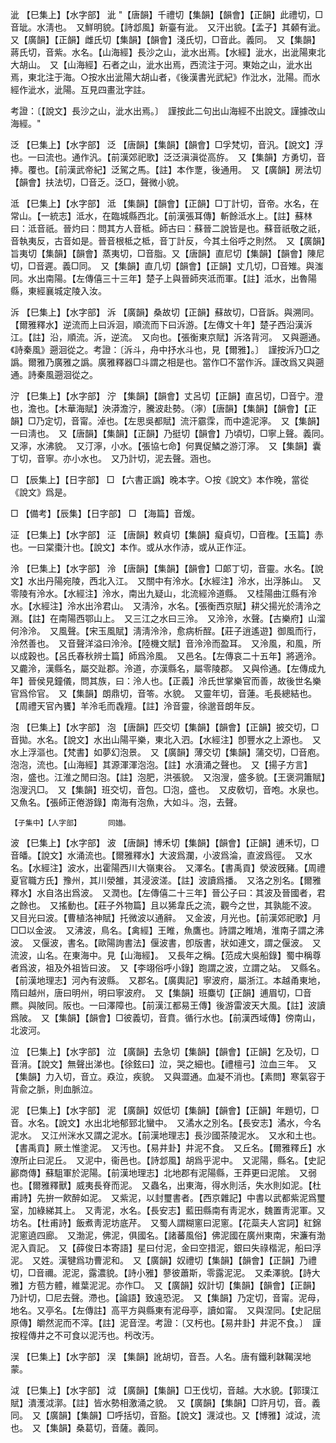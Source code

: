 <!-- { "loadSidebar": true } -->
泚	【巳集上】【水字部】	泚	"【唐韻】千禮切【集韻】【韻會】【正韻】此禮切，□音玼。水淸也。　又鮮明貌。【詩邶風】新臺有泚。　又汗出貌。【孟子】其顙有泚。　又【廣韻】【正韻】雌氏切【集韻】【韻會】淺氏切，□音此。義同。　又【集韻】蔣氏切，音紫。水名。【山海經】長沙之山，泚水出焉。【水經】泚水，出泚陽東北大胡山。　又【山海經】石者之山，泚水出焉，西流注于河。東始之山，泚水出焉，東北注于海。○按水出泚陽大胡山者，《後漢書光武紀》作沘水，沘陽。而水經作泚水，泚陽。互見四畫沘字註。

考證：〔【說文】長沙之山，泚水出焉。〕　謹按此二句出山海經不出說文。謹據改山海經。"

泛	【巳集上】【水字部】	泛	【唐韻】【集韻】【韻會】□孚梵切，音汎。【說文】浮也。一曰流也。通作汎。【前漢郊祀歌】泛泛滇滇從高斿。　又【集韻】方勇切，音捧。覆也。【前漢武帝紀】泛駕之馬。【註】本作覂，後通用。　又【廣韻】房法切【韻會】扶法切，□音乏。泛□，聲微小貌。

泜	【巳集上】【水字部】	泜	【集韻】【韻會】【正韻】□丁計切，音帝。水名，在常山。【一統志】泜水，在臨城縣西北。【前漢張耳傳】斬餘泜水上。【註】蘇林曰：泜音祇。晉灼曰：問其方人音柢。師古曰：蘇晉二說皆是也。蘇音祇敬之祇，音執夷反，古音如是。晉音根柢之柢，音丁計反，今其土俗呼之則然。　又【廣韻】旨夷切【集韻】【韻會】蒸夷切，□音脂。又【唐韻】直尼切【集韻】【韻會】陳尼切，□音遲。義□同。　又【集韻】直几切【韻會】【正韻】丈几切，□音雉。與滍同。水出南陽。【左傳僖三十三年】楚子上與晉師夾泜而軍。【註】泜水，出魯陽縣，東經襄城定陵入汝。

泝	【巳集上】【水字部】	泝	【廣韻】桑故切【正韻】蘇故切，□音訴。與溯同。【爾雅釋水】逆流而上曰泝洄，順流而下曰泝游。【左傳文十年】楚子西沿漢泝江。【註】沿，順流。泝，逆流。　又向也。【張衡東京賦】泝洛背河。　又與遡通。《詩秦風》遡洄從之。考證：〔泝斗，舟中抒水斗也，見【爾雅】。〕　謹按泝乃□之譌。爾雅乃廣雅之譌。廣雅釋器□斗謂之相是也。當作□不當作泝。謹改爲又與遡通。詩秦風遡洄從之。 

泞	【巳集上】【水字部】	泞	【集韻】【韻會】丈呂切【正韻】直呂切，□音宁。澄也，澹也。【木華海賦】泱漭澹泞，騰波赴勢。（濘）【唐韻】【集韻】【韻會】【正韻】□乃定切，音甯。淖也。【左思吳都賦】流汗霢霂，而中逵泥濘。　又【集韻】一曰淸也。　又【唐韻】【集韻】【正韻】乃挺切【韻會】乃頃切，□寧上聲。義同。　又濘，水沸貌。　又汀濘，小水。【張協七命】何異促鱗之游汀濘。　又【集韻】囊丁切，音寧。亦小水也。　又乃計切，泥去聲。涵也。

□	【辰集上】【日字部】	□	【六書正譌】晚本字。○按《說文》本作晚，當從《說文》爲是。

□	【備考】【辰集】【日字部】	□	【海篇】音煖。

泟	【巳集上】【水字部】	泟	【唐韻】敕貞切【集韻】癡貞切，□音檉。【玉篇】赤也。一曰棠棗汁也。【說文】本作。或从水作浾，或从正作泟。

泠	【巳集上】【水字部】	泠	【唐韻】【集韻】【韻會】□郞丁切，音靈。水名。【說文】水出丹陽宛陵，西北入江。　又關中有泠水。【水經注】泠水，出浮胏山。　又零陵有泠水。【水經注】泠水，南出九疑山，北流經泠道縣。　又桂陽曲江縣有泠水。【水經注】泠水出泠君山。　又淸泠，水名。【張衡西京賦】耕父揚光於淸泠之淵。【註】在南陽西鄂山上。　又三江之水曰三泠。　又泠泠，水聲。【古樂府】山溜何泠泠。　又風聲。【宋玉風賦】淸淸泠泠，愈病析酲。【莊子逍遙遊】御風而行，泠然善也。　又音聲洋溢曰泠泠。【陸機文賦】音泠泠而盈耳。　又泠風，和風，所以成穀也。【呂氏春秋辨士篇】師爲泠風。　又邑名。【左傳哀二十五年】將適泠。又麊泠，漢縣名，屬交趾郡。泠道，亦漢縣名，屬零陵郡。　又與伶通。【左傳成九年】晉侯見鐘儀，問其族，曰：泠人也。【正義】泠氏世掌樂官而善，故後世名樂官爲伶官。　又【集韻】朗鼎切，音笭。水貌。　又靈年切，音蓮。毛長總結也。【周禮天官內饔】羊泠毛而毳羶。【註】泠音靈，徐邈音朗年反。

泡	【巳集上】【水字部】	泡	【唐韻】匹交切【集韻】【韻會】【正韻】披交切，□音拋。水名。【說文】水出山陽平樂，東北入泗。【水經注】卽豐水之上源也。　又水上浮漚也。【梵書】如夢幻泡景。　又【廣韻】薄交切【集韻】蒲交切，□音庖。泡泡，流也。【山海經】其源渾渾泡泡。【註】水濆涌之聲也。　又【揚子方言】泡，盛也。江淮之閒曰泡。【註】泡肥，洪張貌。　又泡溲，盛多貌。【王褒洞簫賦】泡溲汎□。　又【集韻】班交切，音包。□泡，盛也。　又皮敎切，音咆。水泉也。　又魚名。【張師正倦游錄】南海有泡魚，大如斗。泡，去聲。

	【子集中】【人字部】		同媌。

波	【巳集上】【水字部】	波	【唐韻】博禾切【集韻】【韻會】【正韻】逋禾切，□音皤。【說文】水涌流也。【爾雅釋水】大波爲瀾，小波爲淪，直波爲徑。　又水名。【水經注】波水，出霍陽西川大嶺東谷。　又澤名。【書禹貢】滎波旣豬。【周禮夏官職方氏】豫州，其川滎雒，其浸波溠。【註】波讀爲播。　又洛之別名。【爾雅釋水】水自洛出爲波。　又潤也。【左傳僖二十三年】晉公子曰：其波及晉國者，君之餘也。　又搖動也。【莊子外物篇】且以狶韋氏之流，觀今之世，其孰能不波。　又目光曰波。【曹植洛神賦】托微波以通辭。　又金波，月光也。【前漢郊祀歌】月□□以金波。　又沸波，鳥名。【禽經】王睢，魚鷹也。詩謂之睢鳩，淮南子謂之沸波。　又偃波，書名。【歐陽詢書法】偃波書，卽版書，狀如連文，謂之偃波。　又流波，山名。在東海中。見【山海經】。　又長年之稱。【范成大吳船錄】蜀中稱尊者爲波，祖及外祖皆曰波。　又【李翊俗呼小錄】跑謂之波，立謂之站。　又縣名。【前漢地理志】河內有波縣。　又郡名。【廣輿記】寧波府，屬浙江。本越甬東地，隋曰越州，唐曰明州，明曰寧波府。　又【集韻】班麋切【正韻】逋眉切，□音羆。與陂同。阪也。一曰澤障也。【前漢江都易王傳】後游雷波天大風。【註】波讀爲陂。　又【集韻】【韻會】□彼義切，音賁。循行水也。【前漢西域傳】傍南山，北波河。

泣	【巳集上】【水字部】	泣	【廣韻】去急切【集韻】【韻會】【正韻】乞及切，□音湇。【說文】無聲出涕也。【徐鉉曰】泣，哭之細也。【禮檀弓】泣血三年。　又【集韻】力入切，音立。猋泣，疾貌。　又與澀通。血凝不消也。【素問】寒氣容于背兪之脈，則血脈泣。

泥	【巳集上】【水字部】	泥	【廣韻】奴低切【集韻】【韻會】【正韻】年題切，□音。水名。【說文】水出北地郁郅北蠻中。　又潏水之別名。【長安志】潏水，今名泥水。　又江州洣水又謂之泥水。【前漢地理志】長沙國茶陵泥水。　又水和土也。【書禹貢】厥土惟塗泥。　又汚也。【易井卦】井泥不食。　又丘名。【爾雅釋丘】水潦所止曰泥丘。　又泥中，衞邑也。【詩邶風】胡爲乎泥中。　又泥陽，縣名。【史記酈商傳】蘇駔軍於泥陽。【前漢地理志】北地郡有泥陽縣，王莽更曰泥隂。　又弱也。【爾雅釋獸】威夷長脊而泥。　又蟲名，出東海，得水則活，失水則如泥。【杜甫詩】先拚一飮醉如泥。　又紫泥，以封璽書者。【西京雜記】中書以武都紫泥爲璽室，加綠綈其上。　又靑泥，水名。【長安志】藍田縣南有靑泥水，魏置靑泥軍。又坊名。【杜甫詩】飯煮靑泥坊底芹。　又蜀人謂糊窻曰泥窻。【花蘂夫人宮詞】紅錦泥窻遶四廊。　又渤泥，佛泥，俱國名。【諸蕃風俗】佛泥國在廣州東南，宋濂有渤泥入貢記。　又【薛俊日本寄語】星曰付泥，金曰空措泥，銀曰失祿楷泥，船曰浮泥。　又姓。漢犍爲功曹泥和。　又【廣韻】奴禮切【集韻】【韻會】【正韻】乃禮切，□音禰。泥泥，露濃貌。【詩小雅】蓼彼蕭斯，零露泥泥。　又柔澤貌。【詩大雅】方苞方體，維葉泥泥。亦作□。　又【廣韻】奴計切【集韻】【韻會】【正韻】乃計切，□尼去聲。滯也。【論語】致遠恐泥。　又【集韻】乃定切，音甯。泥母，地名。又亭名。【左傳註】高平方與縣東有泥母亭，讀如甯。　又與涅同。【史記屈原傳】皭然泥而不滓。【註】泥音涅。考證：〔又杇也。【易井卦】井泥不食。〕　謹按程傳井之不可食以泥汚也。杇改汚。 

洖	【巳集上】【水字部】	洖	【集韻】訛胡切，音吾。人名。唐有鐵利韎鞨洖地蒙。

泧	【巳集上】【水字部】	泧	【廣韻】【集韻】□王伐切，音越。大水貌。【郭璞江賦】潰濩泧漷。【註】皆水勢相激涌之貌。　又【廣韻】【集韻】□許月切，音。義同。　又【廣韻】【集韻】□呼括切，音豁。【說文】瀎泧也。又【博雅】泧泧，流也。　又【集韻】桑葛切，音薩。義同。

